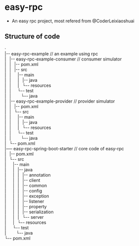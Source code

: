 # easy-rpc
- An easy rpc project, most refered from @CoderLeixiaoshuai

## Structure of code
·  
|-- easy-rpc-example    // an example using rpc<br>
|&ensp;   |-- easy-rpc-example-consumer   // consumer simulator<br>
|&ensp;   |&ensp;   |-- pom.xml<br>
|&ensp;   |&ensp;   |-- src<br>
|&ensp;   |&ensp;   &ensp;    |-- main<br>
|&ensp;   |&ensp;   &ensp;    |&ensp;   |-- java<br>
|&ensp;   |&ensp;   &ensp;    |&ensp;   └-- resources<br>
|&ensp;   |&ensp;   &ensp;    └-- test<br>
|&ensp;   |&ensp;   &ensp;    &ensp;    └-- java<br>
|&ensp;   |-- easy-rpc-example-provider   // provider simulator<br>
|&ensp;   |&ensp;   |-- pom.xml<br>
|&ensp;   |&ensp;   └-- src<br>
|&ensp;   |&ensp;   &ensp;    |-- main<br>
|&ensp;   |&ensp;   &ensp;    |&ensp;   |-- java<br>
|&ensp;   |&ensp;   &ensp;    |&ensp;   └-- resources<br>
|&ensp;   |&ensp;   &ensp;    └-- test<br>
|&ensp;   |&ensp;   &ensp;    &ensp;    └-- java<br>
|&ensp;   └-- pom.xml<br>
|── easy-rpc-spring-boot-starter    // core code of easy-rpc<br>
|&ensp;   |-- pom.xml<br>
|&ensp;   └-- src<br>
|&ensp;   &ensp;    |-- main<br>
|&ensp;   &ensp;    |&ensp;   |-- java<br>
|&ensp;   &ensp;    |&ensp;   |&ensp;   |-- annotation<br>
|&ensp;   &ensp;    |&ensp;   |&ensp;   |-- client<br>
|&ensp;   &ensp;    |&ensp;   |&ensp;   |-- common<br>
|&ensp;   &ensp;    |&ensp;   |&ensp;   |-- config<br>
|&ensp;   &ensp;    |&ensp;   |&ensp;   |-- exception<br>
|&ensp;   &ensp;    |&ensp;   |&ensp;   |-- listener<br>
|&ensp;   &ensp;    |&ensp;   |&ensp;   |-- property<br>
|&ensp;   &ensp;    |&ensp;   |&ensp;   |-- serialization<br>
|&ensp;   &ensp;    |&ensp;   |&ensp;   └-- server<br>
|&ensp;   &ensp;    |&ensp;   └-- resources<br>
|&ensp;   &ensp;    └-- test<br>
|&ensp;   &ensp;    &ensp;    └-- java<br>
└-- pom.xml<br>